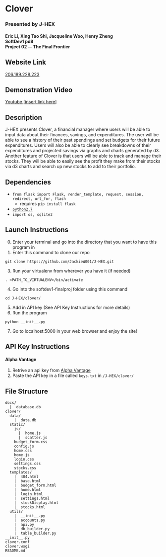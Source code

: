 # Clover
### Presented by J-HEX
#### Eric Li, Xing Tao Shi, Jacqueline Woo, Henry Zheng<br>SoftDev1 pd8<br>Project 02 -- The Final Frontier

## Website Link
[206.189.228.223](http://206.189.228.223)

## Demonstration Video
[Youtube [insert link here]](https://youtu.be/[insert_link_here])

## Description
J-HEX presents Clover, a financial manager where users will be able to input data about their finances, savings, and expenditures. The user will be able to see a history of their past spendings and set budgets for their future expenditures. Users will also be able to clearly see breakdowns of their expenditures and projected savings via graphs and charts generated by d3. Another feature of Clover is that users will be able to track and manage their stocks. They will be able to easily see the profit they make from their stocks via d3 charts and search up new stocks to add to their portfolio.

## Dependencies
* `from flask import Flask, render_template, request, session, redirect, url_for, flash`
  * requires `pip install flask`
* [`python2.7`](https://www.python.org/download/releases/2.7/)
* `import os, sqlite3`

## Launch Instructions
0. Enter your terminal and go into the directory that you want to have this program in
2. Enter this command to clone our repo
```
git clone https://github.com/JackieW001/J-HEX.git
```
3. Run your virtualenv from wherever you have it (if needed)
```
. <PATH_TO_VIRTUALENV>/bin/activate
```
4. Go into the softdev1-finalproj folder using this command
```
cd J-HEX/clover/
```
5. Add in API key (See API Key Instructions for more details)
6. Run the program
```
python __init__.py
```
7. Go to localhost:5000 in your web browser and enjoy the site!


## API Key Instructions

#### Alpha Vantage
1. Retrive an api key from [Alpha Vantage](https://www.alphavantage.co/documentation/)
2. Paste the API key in a file called ```keys.txt``` in ```/J-HEX/clover/```

## File Structure
```
docs/
  |  database.db
clover/
  data/
    |  data.db
  static/
    js/
      |  home.js
      |  scatter.js
    budget_form.css
    config.js
    home.css
    home.js
    login.css
    settings.css
    stocks.css
  templates/
    |  404.html
    |  base.html
    |  budget_form.html
    |  home.html
    |  login.html
    |  settings.html
    |  stockDisplay.html
    |  stocks.html
  utils/
    |  __init__.py
    |  accounts.py
    |  api.py
    |  db_builder.py
    |  table_builder.py
__init__.py
clover.conf
clover.wsgi
README.md
```
